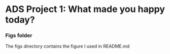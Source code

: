 # ADS Project 1: What made you happy today?
### Figs folder

The figs directory contains the figure I used in README.md